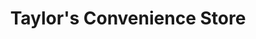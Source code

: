 ---
title: "Taylor's Convenience Store"
url: /wallaceburg/taylors-convenience-store/
shop: convenience
---